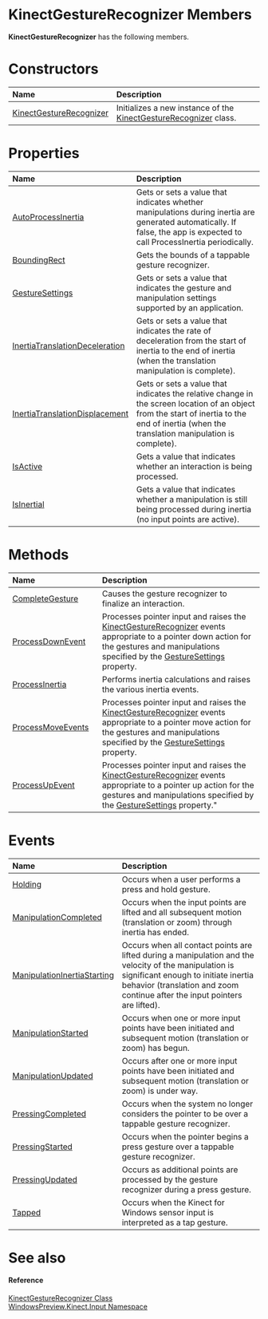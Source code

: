 KinectGestureRecognizer Members  
===============================  

**KinectGestureRecognizer** has the following members.  

<span id="publicconstructorsSection"></span>

Constructors  
============  

<table>
<colgroup>
<col width="30%" />
<col width="60%" />
</colgroup>
<thead>
<tr class="header">
<th align="left">Name</th>
<th align="left">Description</th>
</tr>
</thead>
<tbody>
<tr class="odd">
<td align="left"><a href="KinectGestureRecognizer.md">KinectGestureRecognizer</a></td>
<td align="left">Initializes a new instance of the <a href="../KinectGestureRecognizer.md">KinectGestureRecognizer</a> class.</td>
</tr>
</tbody>
</table>

<span id="publicpropertiesSection"></span>

Properties  
==========  

<table>
<colgroup>
<col width="30%" />
<col width="60%" />
</colgroup>
<thead>
<tr class="header">
<th align="left">Name</th>
<th align="left">Description</th>
</tr>
</thead>
<tbody>
<tr class="odd">
<td align="left"><a href="Properties/AutoProcessInertia_Property.md">AutoProcessInertia</a></td>
<td align="left">Gets or sets a value that indicates whether manipulations during inertia are generated automatically. If false, the app is expected to call ProcessInertia periodically.</td>
</tr>
<tr class="even">
<td align="left"><a href="Properties/BoundingRect_Property.md">BoundingRect</a></td>
<td align="left">Gets the bounds of a tappable gesture recognizer.</td>
</tr>
<tr class="odd">
<td align="left"><a href="Properties/GestureSettings_Property.md">GestureSettings</a></td>
<td align="left">Gets or sets a value that indicates the gesture and manipulation settings supported by an application.</td>
</tr>
<tr class="even">
<td align="left"><a href="Properties/InertiaTranslationDecelera.md">InertiaTranslationDeceleration</a></td>
<td align="left">Gets or sets a value that indicates the rate of deceleration from the start of inertia to the end of inertia (when the translation manipulation is complete).</td>
</tr>
<tr class="odd">
<td align="left"><a href="Properties/InertiaTranslationDisplace.md">InertiaTranslationDisplacement</a></td>
<td align="left">Gets or sets a value that indicates the relative change in the screen location of an object from the start of inertia to the end of inertia (when the translation manipulation is complete).</td>
</tr>
<tr class="even">
<td align="left"><a href="Properties/IsActive_Property.md">IsActive</a></td>
<td align="left">Gets a value that indicates whether an interaction is being processed.</td>
</tr>
<tr class="odd">
<td align="left"><a href="Properties/IsInertial_Property.md">IsInertial</a></td>
<td align="left">Gets a value that indicates whether a manipulation is still being processed during inertia (no input points are active).</td>
</tr>
</tbody>
</table>

<span id="publicmethodsSection"></span>

Methods  
=======  

<table>
<colgroup>
<col width="30%" />
<col width="60%" />
</colgroup>
<thead>
<tr class="header">
<th align="left">Name</th>
<th align="left">Description</th>
</tr>
</thead>
<tbody>
<tr class="odd">
<td align="left"><a href="Methods/CompleteGesture_Method.md">CompleteGesture</a></td>
<td align="left">Causes the gesture recognizer to finalize an interaction.</td>
</tr>
<tr class="even">
<td align="left"><a href="Methods/ProcessDownEvent_Method.md">ProcessDownEvent</a></td>
<td align="left">Processes pointer input and raises the <a href="../KinectGestureRecognizer.md">KinectGestureRecognizer</a> events appropriate to a pointer down action for the gestures and manipulations specified by the <a href="Properties/GestureSettings_Property.md">GestureSettings</a> property.</td>
</tr>
<tr class="odd">
<td align="left"><a href="Methods/ProcessInertia_Method.md">ProcessInertia</a></td>
<td align="left">Performs inertia calculations and raises the various inertia events.</td>
</tr>
<tr class="even">
<td align="left"><a href="Methods/ProcessMoveEvents_Method.md">ProcessMoveEvents</a></td>
<td align="left">Processes pointer input and raises the <a href="../KinectGestureRecognizer.md">KinectGestureRecognizer</a> events appropriate to a pointer move action for the gestures and manipulations specified by the <a href="Properties/GestureSettings_Property.md">GestureSettings</a> property.</td>
</tr>
<tr class="odd">
<td align="left"><a href="Methods/ProcessUpEvent_Method.md">ProcessUpEvent</a></td>
<td align="left">Processes pointer input and raises the <a href="../KinectGestureRecognizer.md">KinectGestureRecognizer</a> events appropriate to a pointer up action for the gestures and manipulations specified by the <a href="Properties/GestureSettings_Property.md">GestureSettings</a> property.&quot;</td>
</tr>
</tbody>
</table>

<span id="publiceventsSection"></span>

Events  
======  

<table>
<colgroup>
<col width="30%" />
<col width="60%" />
</colgroup>
<thead>
<tr class="header">
<th align="left">Name</th>
<th align="left">Description</th>
</tr>
</thead>
<tbody>
<tr class="odd">
<td align="left"><a href="Events/Holding_Event.md">Holding</a></td>
<td align="left">Occurs when a user performs a press and hold gesture.</td>
</tr>
<tr class="even">
<td align="left"><a href="Events/ManipulationCompleted_Event.md">ManipulationCompleted</a></td>
<td align="left">Occurs when the input points are lifted and all subsequent motion (translation or zoom) through inertia has ended.</td>
</tr>
<tr class="odd">
<td align="left"><a href="Events/ManipulationInertiaStarting.md">ManipulationInertiaStarting</a></td>
<td align="left">Occurs when all contact points are lifted during a manipulation and the velocity of the manipulation is significant enough to initiate inertia behavior (translation and zoom continue after the input pointers are lifted).</td>
</tr>
<tr class="even">
<td align="left"><a href="Events/ManipulationStarted_Event.md">ManipulationStarted</a></td>
<td align="left">Occurs when one or more input points have been initiated and subsequent motion (translation or zoom) has begun.</td>
</tr>
<tr class="odd">
<td align="left"><a href="Events/ManipulationUpdated_Event.md">ManipulationUpdated</a></td>
<td align="left">Occurs after one or more input points have been initiated and subsequent motion (translation or zoom) is under way.</td>
</tr>
<tr class="even">
<td align="left"><a href="Events/PressingCompleted_Event.md">PressingCompleted</a></td>
<td align="left">Occurs when the system no longer considers the pointer to be over a tappable gesture recognizer.</td>
</tr>
<tr class="odd">
<td align="left"><a href="Events/PressingStarted_Event.md">PressingStarted</a></td>
<td align="left">Occurs when the pointer begins a press gesture over a tappable gesture recognizer.</td>
</tr>
<tr class="even">
<td align="left"><a href="Events/PressingUpdated_Event.md">PressingUpdated</a></td>
<td align="left">Occurs as additional points are processed by the gesture recognizer during a press gesture.</td>
</tr>
<tr class="odd">
<td align="left"><a href="Events/Tapped_Event.md">Tapped</a></td>
<td align="left">Occurs when the Kinect for Windows sensor input is interpreted as a tap gesture.</td>
</tr>
</tbody>
</table>

<span id="ID4EK"></span>

See also  
========  

<span id="ID4EM"></span>
#### Reference  

[KinectGestureRecognizer Class](../KinectGestureRecognizer.md)  
 [WindowsPreview.Kinect.Input Namespace](../../Kinect.Input.md)  



<!--Please do not edit the data in the comment block below.-->
<!--
TOCTitle : KinectGestureRecognizer Members
RLTitle : KinectGestureRecognizer Members
KeywordF : WindowsPreview.Kinect.Input.KinectGestureRecognizer
KeywordF : KinectGestureRecognizer
KeywordK : KinectGestureRecognizer class
KeywordK : KinectGestureRecognizer class, all members
KeywordK : WindowsPreview.Kinect.Input.KinectGestureRecognizer class
HelpPriority : 1
KeywordA : AllMembers.T:WindowsPreview.Kinect.Input.KinectGestureRecognizer
AssetID : AllMembers.T:WindowsPreview.Kinect.Input.KinectGestureRecognizer
Locale : en-us
CommunityContent : 1
TargetOS : Windows
TopicType : kbSyntax
DocSet : K4Wv2
ProjType : K4Wv2Proj
Technology : Kinect for Windows
Product : Kinect for Windows SDK v2
productversion : 20
-->
